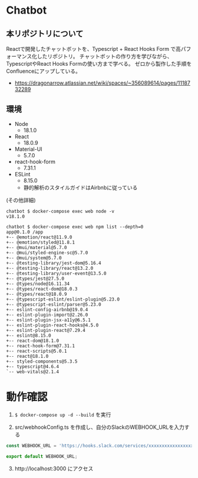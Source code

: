 # Chatbot 

## 本リポジトリについて
Reactで開発したチャットボットを、Typescript + React Hooks Form で高パフォーマンス化したリポジトリ。
チャットボットの作り方を学びながら、TypescriptやReact Hooks Formの使い方まで学べる。
ゼロから製作した手順をConfluenceにアップしている。
- https://dragonarrow.atlassian.net/wiki/spaces/~356089614/pages/1118732289

## 環境
- Node
  + 18.1.0
- React
  + 18.0.9
- Material-UI
  + 5.7.0
- react-hook-form
  + 7.31.1
- ESLint
  + 8.15.0
  + 静的解析のスタイルガイドはAirbnbに従っている

(その他詳細)
```
chatbot $ docker-compose exec web node -v
v18.1.0

chatbot $ docker-compose exec web npm list --depth=0
app@0.1.0 /app
+-- @emotion/react@11.9.0
+-- @emotion/styled@11.8.1
+-- @mui/material@5.7.0
+-- @mui/styled-engine-sc@5.7.0
+-- @mui/system@5.7.0
+-- @testing-library/jest-dom@5.16.4
+-- @testing-library/react@13.2.0
+-- @testing-library/user-event@13.5.0
+-- @types/jest@27.5.0
+-- @types/node@16.11.34
+-- @types/react-dom@18.0.3
+-- @types/react@18.0.9
+-- @typescript-eslint/eslint-plugin@5.23.0
+-- @typescript-eslint/parser@5.23.0
+-- eslint-config-airbnb@19.0.4
+-- eslint-plugin-import@2.26.0
+-- eslint-plugin-jsx-a11y@6.5.1
+-- eslint-plugin-react-hooks@4.5.0
+-- eslint-plugin-react@7.29.4
+-- eslint@8.15.0
+-- react-dom@18.1.0
+-- react-hook-form@7.31.1
+-- react-scripts@5.0.1
+-- react@18.1.0
+-- styled-components@5.3.5
+-- typescript@4.6.4
`-- web-vitals@2.1.4
```

# 動作確認
1. `$ docker-compose up -d --build` を実行

2. src/webhookConfig.ts を作成し、自分のSlackのWEBHOOK_URLを入力する
```typescript
const WEBHOOK_URL = 'https://hooks.slack.com/services/xxxxxxxxxxxxxxxxxxxxxx';

export default WEBHOOK_URL;
```

3. http://localhost:3000 にアクセス
